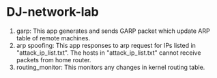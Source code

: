 # DJ-network-lab
1. garp: This app generates and sends GARP packet which update ARP table of remote machines. 
2. arp spoofing: This app responses to arp request for IPs listed in "attack_ip_list.txt". The hosts in "attack_ip_list.txt" cannot receive packets from home router.
3. routing_monitor: This monitors any changes in kernel routing table.

